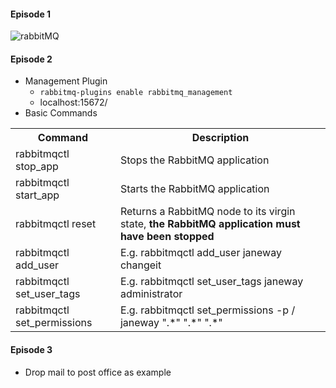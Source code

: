 #### Episode 1 ####
![rabbitMQ](https://user-images.githubusercontent.com/5309726/61098086-516f3800-a490-11e9-94a5-ed25c194c258.png)

#### Episode 2 ####
* Management Plugin
  * `rabbitmq-plugins enable rabbitmq_management`
  * localhost:15672/
* Basic Commands
<table>
  <tr>
    <th>Command</th>
    <th>Description</th>
  </tr>
  <tr>
    <td>rabbitmqctl stop_app</td>
    <td>Stops the RabbitMQ application</td>
  </tr>
  <tr>
    <td>rabbitmqctl start_app</td>
    <td>Starts the RabbitMQ application</td>
  </tr>
  <tr>
    <td>rabbitmqctl reset</td>
    <td>Returns a RabbitMQ node to its virgin state, <strong>the RabbitMQ application must have been stopped</strong></td>
  </tr>
  <tr>
    <td>rabbitmqctl add_user</td>
    <td>E.g. rabbitmqctl add_user janeway changeit</td>
  </tr>
  <tr>
    <td>rabbitmqctl set_user_tags</td>
    <td>E.g. rabbitmqctl set_user_tags janeway administrator</td>
  </tr>
  <tr>
    <td>rabbitmqctl set_permissions</td>
    <td>E.g. rabbitmqctl set_permissions -p / janeway ".*" ".*" ".*"</td>
  </tr>
</table>

#### Episode 3 ####
* Drop mail to post office as example
